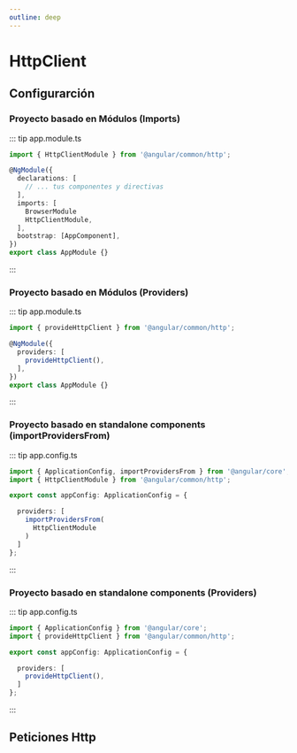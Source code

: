 ```yaml
---
outline: deep
---
```


# HttpClient

## Configurarción

### Proyecto basado en Módulos (Imports)

::: tip app.module.ts
```ts
import { HttpClientModule } from '@angular/common/http';

@NgModule({
  declarations: [
    // ... tus componentes y directivas
  ],
  imports: [
    BrowserModule
    HttpClientModule,
  ],
  bootstrap: [AppComponent],
})
export class AppModule {}
```
:::



### Proyecto basado en Módulos (Providers)
::: tip app.module.ts
```ts
import { provideHttpClient } from '@angular/common/http';

@NgModule({
  providers: [
    provideHttpClient(),
  ],
})
export class AppModule {}
```
:::

### Proyecto basado en standalone components (importProvidersFrom)
::: tip app.config.ts
```ts
import { ApplicationConfig, importProvidersFrom } from '@angular/core';
import { HttpClientModule } from '@angular/common/http';

export const appConfig: ApplicationConfig = {

  providers: [
    importProvidersFrom(
      HttpClientModule
    )
  ]
};

```
:::

### Proyecto basado en standalone components (Providers)
::: tip app.config.ts
```ts
import { ApplicationConfig } from '@angular/core';
import { provideHttpClient } from '@angular/common/http';

export const appConfig: ApplicationConfig = {

  providers: [
    provideHttpClient(),
  ]
};
```
:::

## Peticiones Http




